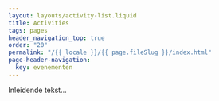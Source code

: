```yaml
---
layout: layouts/activity-list.liquid
title: Activities
tags: pages
header_navigation_top: true
order: "20"
permalink: "/{{ locale }}/{{ page.fileSlug }}/index.html"
page-header-navigation:
  key: evenementen
---
```


Inleidende tekst...
